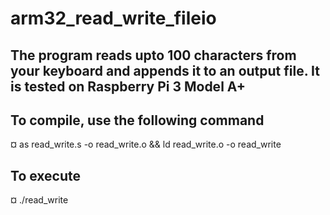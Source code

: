 # arm32_read_write_fileio

## The program reads upto 100 characters from your keyboard and appends it to an output file. It is tested on Raspberry Pi 3 Model A+

## To compile, use the following command
¤ as read_write.s -o read_write.o && ld read_write.o -o read_write

## To execute
¤ ./read_write
